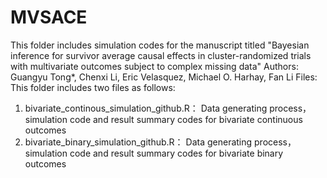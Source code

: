 # MVSACE
  This folder includes simulation codes for the manuscript titled "Bayesian inference for survivor average causal effects in cluster-randomized trials with multivariate outcomes subject to complex missing data" Authors: Guangyu Tong*, Chenxi Li, Eric Velasquez, Michael O. Harhay, Fan Li Files: This folder includes two files as follows:
  1. bivariate_continous_simulation_github.R： Data generating process，simulation code and result summary codes for bivariate continuous outcomes
  2. bivariate_binary_simulation_github.R： Data generating process，simulation code and result summary codes for bivariate binary outcomes 
